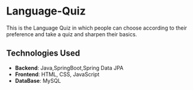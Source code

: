 # Language-Quiz
This is the Language Quiz in which people can choose according to their preference and take a quiz and sharpen their basics.


## Technologies Used
- **Backend**: Java,SpringBoot,Spring Data JPA
- **Frontend**: HTML, CSS, JavaScript
- **DataBase**: MySQL
